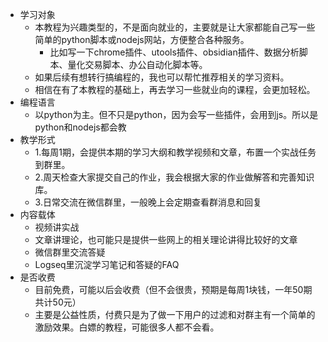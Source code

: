 - 学习对象
	- 本教程为兴趣类型的，不是面向就业的，主要就是让大家都能自己写一些简单的python脚本或nodejs网站，方便整合各种服务。
		- 比如写一下chrome插件、utools插件、obsidian插件、数据分析脚本、量化交易脚本、办公自动化脚本等。
	- 如果后续有想转行搞编程的，我也可以帮忙推荐相关的学习资料。
	- 相信在有了本教程的基础上，再去学习一些就业向的课程，会更加轻松。
- 编程语言
	- 以python为主。但不只是python，因为会写一些插件，会用到js。所以是python和nodejs都会教
- 教学形式
	- 1.每周1期，会提供本期的学习大纲和教学视频和文章，布置一个实战任务到群里。
	- 2.周天检查大家提交自己的作业，我会根据大家的作业做解答和完善知识库。
	- 3.日常交流在微信群里，一般晚上会定期查看群消息和回复
- 内容载体
	- 视频讲实战
	- 文章讲理论，也可能只是提供一些网上的相关理论讲得比较好的文章
	- 微信群里交流答疑
	- Logseq里沉淀学习笔记和答疑的FAQ
- 是否收费
	- 目前免费，可能以后会收费（但不会很贵，预期是每周1块钱，一年50期共计50元）
	- 主要是公益性质，付费只是为了做一下用户的过滤和对群主有一个简单的激励效果。白嫖的教程，可能很多人都不会看。